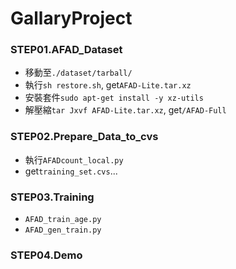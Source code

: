 # GallaryProject
### STEP01.AFAD_Dataset
- 移動至`./dataset/tarball/`
- 執行```sh restore.sh```, get`AFAD-Lite.tar.xz `
- 安裝套件```sudo apt-get install -y xz-utils```
- 解壓縮```tar Jxvf AFAD-Lite.tar.xz```, get`/AFAD-Full`

### STEP02.Prepare_Data_to_cvs
- 執行`AFADcount_local.py`
- get`training_set.cvs`...

### STEP03.Training
- `AFAD_train_age.py`
- `AFAD_gen_train.py`

### STEP04.Demo
